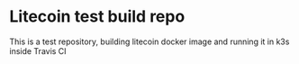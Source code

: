 # Litecoin test build repo
This is a test repository, building litecoin docker image and running it in k3s inside Travis CI
